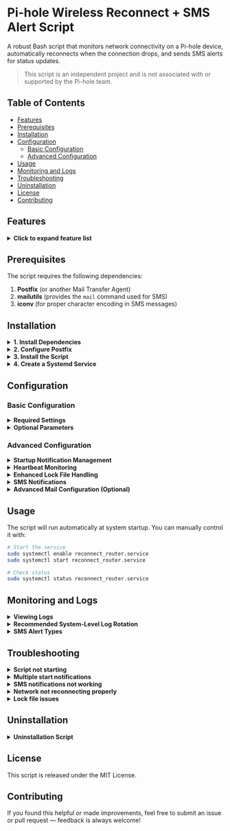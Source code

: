 # Pi-hole Wireless Reconnect + SMS Alert Script

A robust Bash script that monitors network connectivity on a Pi-hole device, automatically reconnects when the connection drops, and sends SMS alerts for status updates.

>This script is an independent project and is not associated with or supported by the Pi-hole team.

## Table of Contents
- [Features](#features)
- [Prerequisites](#prerequisites)
- [Installation](#installation)
- [Configuration](#configuration)
  - [Basic Configuration](#basic-configuration)
  - [Advanced Configuration](#advanced-configuration)
- [Usage](#usage)
- [Monitoring and Logs](#monitoring-and-logs)
- [Troubleshooting](#troubleshooting)
- [Uninstallation](#uninstallation)
- [License](#license)
- [Contributing](#contributing)

## Features

<details>
<summary><strong>Click to expand feature list</strong></summary>

* **Automatic reconnection** — Detects connectivity loss and reattempts connection
* **SMS notifications** — Real-time alerts for status changes with intelligent message queuing
* **Heartbeat monitoring** — Detects script interruptions and system downtime
* **Exponential backoff** — Intelligently adjusts retry intervals during extended outages
* **Multiple log files** — Separate logs for reconnection events, downtime tracking, and heartbeats
* **Message prioritization** — Reduces notification spam by prioritizing important messages
* **System integration** — Runs automatically at startup via systemd
* **Robust locking** — Prevents multiple instances from running simultaneously with stale lock detection
* **Self-test** — Verifies environment and dependencies on startup
* **Error handling** — Set up with trap handlers for safe termination
* **Fallback logging** — Redirects to /tmp if standard log locations are unavailable
* **Log rotation** — Automatically rotates large log files to prevent disk space issues
* **Anti-spam measures** — Suppresses duplicate startup notifications when service restarts frequently
* **Concise SMS format** — Optimized messages fit within SMS character limits
* **Enhanced reliability** — Properly quoted variables and better error handling throughout
</details>

## Prerequisites

The script requires the following dependencies:

1. **Postfix** (or another Mail Transfer Agent)
2. **mailutils** (provides the `mail` command used for SMS)
3. **iconv** (for proper character encoding in SMS messages)

## Installation

<details>
<summary><strong>1. Install Dependencies</strong></summary>

```bash
# Update package lists
sudo apt update

# Install postfix, mailutils and other dependencies
sudo apt install postfix mailutils libc-bin
```
> **Note:** `iconv` is included in `libc-bin`, so installing `libc-bin` will provide `iconv`.
</details>

<details>
<summary><strong>2. Configure Postfix</strong></summary>

During installation:

* Select **"Internet Site"** when prompted
* For the system mail name, you'll be prompted to enter a fully qualified domain name (FQDN). If this is just for local use on your home network, entering `localhost.localdomain` or `raspberrypi.local` is sufficient.
</details>

<details>
<summary><strong>3. Install the Script</strong></summary>

```bash
# Copy the script to /usr/local/bin/
sudo cp reconnect_router.sh /usr/local/bin/

# Make it executable
sudo chmod +x /usr/local/bin/reconnect_router.sh
```
</details>

<details>
<summary><strong>4. Create a Systemd Service</strong></summary>

Create a new service file:

```bash
sudo nano /etc/systemd/system/reconnect_router.service
```

Add the following content:

```ini
[Unit]
Description=Pi-hole Wireless Reconnect Script
After=network.target

[Service]
ExecStart=/usr/local/bin/reconnect_router.sh
Restart=on-failure
RestartSec=30
User=root

[Install]
WantedBy=multi-user.target
```

> **Note:** The service uses `Restart=on-failure` with `RestartSec=30` to prevent excessive restart cycles.

Enable and start the service:

```bash
sudo systemctl enable reconnect_router.service
sudo systemctl start reconnect_router.service
```
</details>

## Configuration

### Basic Configuration

<details>
<summary><strong>Required Settings</strong></summary>

1. Edit the script with your preferred editor:
   ```bash
   sudo nano /usr/local/bin/reconnect_router.sh
   ```

2. Update the following variables:
   - `ROUTER_IP`: Your router's IP address (default is "192.168.1.1")
   - `INTERFACE`: Your network interface (default is "wlan0" for WiFi)
     - For Ethernet connections, use "eth0" (or "enp3s0" on newer systems)
     - To find your interface name, run: `ip addr show` or `ifconfig`
   - `PHONE_NUMBER`: Your phone number for SMS alerts
   - `CARRIER_GATEWAY`: Your cellular carrier's SMS gateway
     - Verizon: vtext.com
     - AT&T: txt.att.net
     - T-Mobile: tmomail.net

3. Save and close the file
</details>

<details>
<summary><strong>Optional Parameters</strong></summary>

- `RETRY_DELAY`: Time between reconnection attempts (default: 15s)
- `MAX_RETRIES`: Maximum reconnection attempts before giving up (default: 10)
- `HEARTBEAT_ENABLED`: Enable/disable heartbeat monitoring (default: true)
- `HEARTBEAT_INTERVAL`: Time between heartbeat checks (default: 3600s = 1 hour)
- `MISSED_HEARTBEATS_THRESHOLD`: Number of missed heartbeats before alerting (default: 3)
- `PING_COUNT`: Number of pings to send when checking connection (default: 2)
- `PING_TIMEOUT`: Timeout in seconds for ping operation (default: 3)
- `MAX_INTERNET_FAILURES`: Number of internet failures before temporary backoff (default: 5)
- `STARTUP_THRESHOLD`: Time (in seconds) to suppress duplicate startup notifications (default: 300)
</details>

### Advanced Configuration

<details>
<summary><strong>Startup Notification Management</strong></summary>

The script includes a feature to prevent duplicate startup notifications when the service restarts frequently:

```bash
# Startup notification configuration
STARTUP_CHECK_FILE="/tmp/reconnect_router_last_start"
STARTUP_THRESHOLD=300  # 5 minutes
```

If the script restarts within 5 minutes of a previous run, it will suppress the startup SMS notification to reduce message spam. You can adjust the threshold by changing the value (in seconds).
</details>

<details>
<summary><strong>Heartbeat Monitoring</strong></summary>

The script includes a heartbeat system that:
- Silently monitors script execution in the background
- Detects script interruptions or system failures
- Calculates downtime during script interruptions
- Sends alerts ONLY when the script resumes after unexpected downtime

To configure heartbeat monitoring:

```bash
# Heartbeat Configuration
HEARTBEAT_ENABLED=true         # Set to false to disable heartbeat
HEARTBEAT_INTERVAL=3600        # Time between heartbeats in seconds (1 hour)
MISSED_HEARTBEATS_THRESHOLD=3  # Alert after this many missed heartbeats
```
</details>

<details>
<summary><strong>Enhanced Lock File Handling</strong></summary>

The script now includes improved lock file management:
- Detects and removes stale lock files from crashed script instances
- Stores PID in the lock file for better tracking
- Properly releases locks during script termination

This prevents issues where a crashed script might leave behind a lock file that blocks future script runs.
</details>

<details>
<summary><strong>SMS Notifications</strong></summary>

Notification format has been optimized to fit within SMS character limits (160 characters):
- Connection restored messages are now more concise
- Critical information is preserved while removing verbose details
- Recovery messages show downtime duration and attempts used

Example recovery message:
```
[OK] Pi-hole Online! Down: 2m30s. 3/10 attempts
```
</details>

<details>
<summary><strong>Advanced Mail Configuration (Optional)</strong></summary>

**Note:** For Gmail, you must use an [app password](https://myaccount.google.com/apppasswords), not your regular password.

If you want to use a relay service like Gmail to send your notifications:

1. Edit the Postfix configuration:
   ```bash
   sudo nano /etc/postfix/main.cf
   ```

2. Add the following lines:
   ```
   relayhost = [smtp.gmail.com]:587
   smtp_sasl_auth_enable = yes
   smtp_sasl_password_maps = hash:/etc/postfix/sasl_passwd
   smtp_sasl_security_options = noanonymous
   smtp_use_tls = yes
   ```

3. Create a password file:
   ```bash
   sudo nano /etc/postfix/sasl_passwd
   ```

4. Add your credentials:
   ```
   [smtp.gmail.com]:587 your-email@gmail.com:your-password
   ```

5. Hash and secure the password file:
   ```bash
   sudo postmap /etc/postfix/sasl_passwd
   sudo chmod 600 /etc/postfix/sasl_passwd
   sudo systemctl restart postfix
   ```
</details>

## Usage

The script will run automatically at system startup. You can manually control it with:

```bash
# Start the service
sudo systemctl enable reconnect_router.service
sudo systemctl start reconnect_router.service

# Check status
sudo systemctl status reconnect_router.service
```

## Monitoring and Logs

<details>
<summary><strong>Viewing Logs</strong></summary>

Check the various logs to see the script's activity:

```bash
# View the main log
tail -f /var/log/reconnect_router.log

# View downtime events
tail -f /var/log/router_downtime.log

# View heartbeat activity
tail -f /var/log/router_heartbeat.log
```
</details>

<details>
<summary><strong>Recommended System-Level Log Rotation</strong></summary>

For the most effective log management, set up system-level log rotation:

```bash
sudo nano /etc/logrotate.d/reconnect_router
```

Add the following configuration:

```
/var/log/reconnect_router.log /var/log/router_downtime.log /var/log/router_heartbeat.log {
    rotate 4
    weekly
    compress
    size 2M
    missingok
    notifempty
    create 0644 root root
    delaycompress
}
```

This configuration will:
- Rotate logs when they reach 2MB in size
- Perform rotation weekly or when size threshold is reached, whichever comes first
- Keep 4 rotations of history (approximately one month of logs)
- Compress old log files to save space

To apply the configuration immediately:
```bash
sudo logrotate -f /etc/logrotate.d/reconnect_router
```
</details>

<details>
<summary><strong>SMS Alert Types</strong></summary>

The script sends different types of alerts:

- **[START]** - Script has started (suppressed if restarted within 5 minutes)
- **[ALERT]** - Network connection lost
- **[TRYING]** - Reconnection attempts (limited to reduce spam)
- **[OK]** - Connection successfully restored (with concise downtime info)
- **[CRITICAL]** - All reconnection attempts failed
</details>

## Troubleshooting

<details>
<summary><strong>Script not starting</strong></summary>

- Check if the service is running: `sudo systemctl status reconnect_router.service`
- Verify script permissions: `sudo chmod +x /usr/local/bin/reconnect_router.sh`
- Check for error messages: `sudo journalctl -u reconnect_router.service`
- Look for information in the self-test output in the main log
</details>

<details>
<summary><strong>Multiple start notifications</strong></summary>

- If you're receiving multiple [START] notifications, check if your systemd service is set to `Restart=always` instead of `Restart=on-failure`
- Verify the `STARTUP_THRESHOLD` value (default 300 seconds) is appropriate for your environment
- Check logs for signs of script crashes causing frequent restarts
</details>

<details>
<summary><strong>SMS notifications not working</strong></summary>

- Verify the mail command is installed: `which mail`
- Check if iconv is available: `which iconv`
- Test mail configuration manually: 
  ```bash
  echo "Test message" | mail -s "Pi-hole Test" 1234567890@vtext.com
  ```
  Replace the gateway domain with your carrier's SMS gateway as needed.
- Check mail logs: `tail -f /var/log/mail.log`
- Verify carrier gateway settings for your provider
</details>

<details>
<summary><strong>Network not reconnecting properly</strong></summary>

- Confirm the correct network interface name with: `ip a`
- Verify the router IP is correct: `ping 192.168.1.1` (replace with your router's IP)
- Check the DHCP client is working: `ps aux | grep dhclient`
- Review verbose dhclient output in the logs
- Verify both dhclient and dhcpcd availability on your system
</details>

<details>
<summary><strong>Lock file issues</strong></summary>

- Check /tmp directory permissions: `ls -ld /tmp`
- Verify lock file exists: `ls -l /tmp/reconnect_router.lock`
- If you suspect a stale lock file, check if the PID it contains is still running: `cat /tmp/reconnect_router.lock && ps -p $(cat /tmp/reconnect_router.lock)`
</details>

## Uninstallation

<details>
<summary><strong>Uninstallation Script</strong></summary>

If you need to completely remove the script and its components from your system, you can use the following uninstallation script:

```bash
#!/bin/bash
echo "Stopping and disabling router-reconnect service..."
sudo systemctl stop reconnect_router.service
sudo systemctl disable reconnect_router.service
echo "Removing service file..."
sudo rm -f /etc/systemd/system/reconnect_router.service
echo "Removing script..."
sudo rm -f /usr/local/bin/reconnect_router.sh
echo "Removing logs..."
sudo rm -f /var/log/reconnect_router.log /var/log/router_downtime.log /var/log/router_heartbeat.log
echo "Removing temporary files..."
sudo rm -f /tmp/reconnect_router.lock /tmp/sms_queue.txt /tmp/pihole_last_heartbeat /tmp/reconnect_router_last_start
echo "Reloading systemd..."
sudo systemctl daemon-reload
echo "Uninstallation complete."
```

Save this as `uninstall_reconnect_router.sh`, make it executable with `chmod +x uninstall_reconnect_router.sh`, and run it with `sudo ./uninstall_reconnect_router.sh`.
</details>

## License

This script is released under the MIT License.

## Contributing

If you found this helpful or made improvements, feel free to submit an issue or pull request — feedback is always welcome!